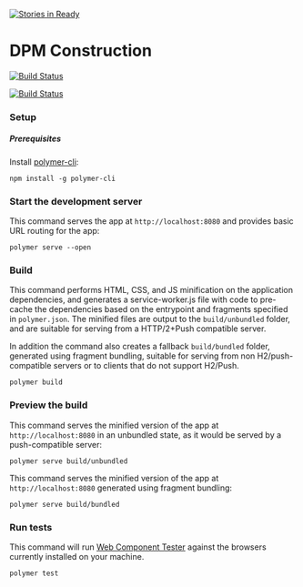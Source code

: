 [![Stories in Ready](https://badge.waffle.io/cluttered-code/dpm-construction.png?label=ready&title=Ready)](https://waffle.io/cluttered-code/dpm-construction)
# DPM Construction

[![Build Status](https://saucelabs.com/browser-matrix/cluttered-code.svg)](https://saucelabs.com/beta/builds/a8b4729490d441b8a9d1cd0feee4bb93)

[![Build Status](https://travis-ci.org/cluttered-code/dpm-construction.svg?branch=master)](https://travis-ci.org/cluttered-code/dpm-construction)

### Setup

##### Prerequisites

Install [polymer-cli](https://github.com/Polymer/polymer-cli):

    npm install -g polymer-cli

### Start the development server

This command serves the app at `http://localhost:8080` and provides basic URL
routing for the app:

    polymer serve --open


### Build

This command performs HTML, CSS, and JS minification on the application
dependencies, and generates a service-worker.js file with code to pre-cache the
dependencies based on the entrypoint and fragments specified in `polymer.json`.
The minified files are output to the `build/unbundled` folder, and are suitable
for serving from a HTTP/2+Push compatible server.

In addition the command also creates a fallback `build/bundled` folder,
generated using fragment bundling, suitable for serving from non
H2/push-compatible servers or to clients that do not support H2/Push.

    polymer build

### Preview the build

This command serves the minified version of the app at `http://localhost:8080`
in an unbundled state, as it would be served by a push-compatible server:

    polymer serve build/unbundled

This command serves the minified version of the app at `http://localhost:8080`
generated using fragment bundling:

    polymer serve build/bundled

### Run tests

This command will run
[Web Component Tester](https://github.com/Polymer/web-component-tester) against the
browsers currently installed on your machine.

    polymer test
